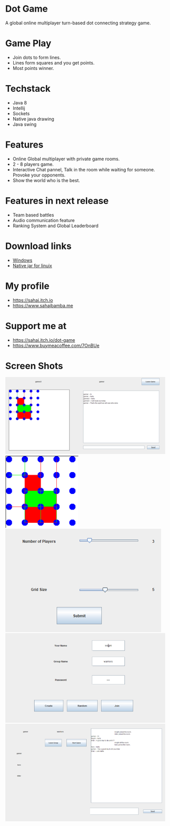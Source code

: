 # Dot Game
A global online multiplayer turn-based dot connecting strategy game.


# Game Play
* Join dots to form lines.
* Lines form squares and you get points.
* Most points winner.

# Techstack 
 * Java 8
 * Intellij 
 * Sockets
 * Native java drawing
 * Java swing
 
# Features
* Online Global multiplayer with private game rooms. 
* 2 - 8 players game.
* Interactive Chat pannel, Talk in the room while waiting for someone. Provoke your opponents.
* Show the world who is the best.

# Features in next release
* Team based battles
* Audio communication feature
* Ranking System and Global Leaderboard

# Download links
* [Windows](https://sahajbamba.me/Files/Dot-Game.exe)
* [Native jar for linuix](https://sahajbamba.me/Files/Dot-Game.jar)


# My profile
* https://sahaj.itch.io
* https://www.sahajbamba.me

# Support me at 
* https://sahaj.itch.io/dot-game
* https://www.buymeacoffee.com/7OnBUe


# Screen Shots
![1](/Pics/1.PNG)
![1](/Pics/2.PNG)
![1](/Pics/3.PNG)
![1](/Pics/4.PNG)
![1](/Pics/5.PNG)
